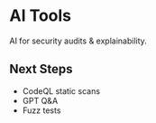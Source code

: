 # AI Tools

AI for security audits & explainability.

## Next Steps
- CodeQL static scans
- GPT Q&A
- Fuzz tests
